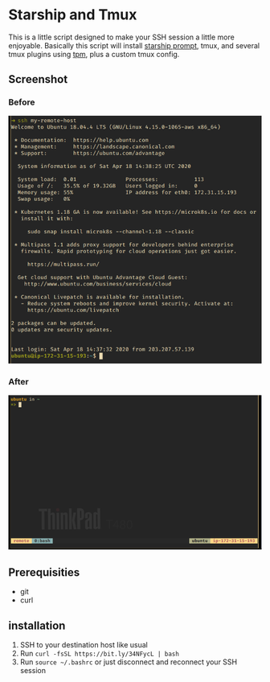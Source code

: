 # Starship and Tmux

This is a little script designed to make your SSH session a little more enjoyable. Basically this script will install [starship prompt](https://starship.rs), tmux, and several tmux plugins using [tpm](https://github.com/tmux-plugins/tpm), plus a custom tmux config.

## Screenshot

### Before
![Before](before.png "Before")

### After
![After](after.png "After")

## Prerequisities

 - git
 - curl

## installation

1. SSH to your destination host like usual
2. Run `curl -fsSL https://bit.ly/34NFycL | bash`
3. Run `source ~/.bashrc` or just disconnect and reconnect your SSH session
